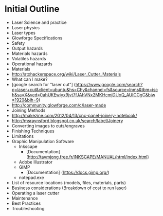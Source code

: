 # Initial Outline
* Laser Science and practice
 * Laser physics
 * Laser types
 * Glowforge Specifications
* Safety
 * Output hazards
 * Materials hazards
 * Volatiles hazards
 * Operational hazards
* Materials
 * http://atxhackerspace.org/wiki/Laser_Cutter_Materials
* What can I make?
 * [google search for "laser cut"] (https://www.google.com/search?q=laser+cut&client=ubuntu&hs=Chy&channel=fs&source=lnms&tbm=isch&sa=X&ved=0ahUKEwiyx9jvt7fJAhVNx2MKHcmjDUoQ_AUICCgC&biw=1920&bih=9)
 * http://community.glowforge.com/c/laser-made
* Joining Methods
 * http://makezine.com/2012/04/13/cnc-panel-joinery-notebook/
 * http://msraynsford.blogspot.co.uk/search/label/Joinery
* Converting images to cuts/engraves
* Finishing Techniques
* Limitations
* Graphic Manipulation Software
  * Inkscape
    * [Documentation] (http://tavmjong.free.fr/INKSCAPE/MANUAL/html/index.html)
  * Adobe Illustrator
  * GIMP
    * [Documentation] (https://docs.gimp.org/)
  * notepad.exe
* List of resource locations (models, files, materials, parts)
* Business considerations (Breakdown of cost to run laser)
* Operating a laser cutter
 * Maintenance
 * Best Practices
* Troubleshooting
